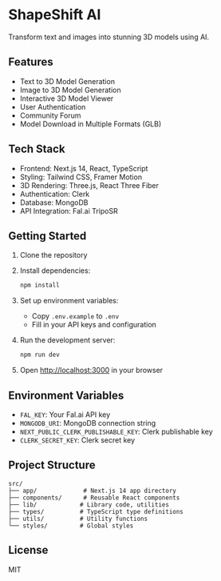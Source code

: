 # ShapeShift AI

Transform text and images into stunning 3D models using AI.

## Features

- Text to 3D Model Generation
- Image to 3D Model Generation
- Interactive 3D Model Viewer
- User Authentication
- Community Forum
- Model Download in Multiple Formats (GLB)

## Tech Stack

- Frontend: Next.js 14, React, TypeScript
- Styling: Tailwind CSS, Framer Motion
- 3D Rendering: Three.js, React Three Fiber
- Authentication: Clerk
- Database: MongoDB
- API Integration: Fal.ai TripoSR

## Getting Started

1. Clone the repository
2. Install dependencies:
   ```bash
   npm install
   ```
3. Set up environment variables:
   - Copy `.env.example` to `.env`
   - Fill in your API keys and configuration

4. Run the development server:
   ```bash
   npm run dev
   ```

5. Open [http://localhost:3000](http://localhost:3000) in your browser

## Environment Variables

- `FAL_KEY`: Your Fal.ai API key
- `MONGODB_URI`: MongoDB connection string
- `NEXT_PUBLIC_CLERK_PUBLISHABLE_KEY`: Clerk publishable key
- `CLERK_SECRET_KEY`: Clerk secret key

## Project Structure

```
src/
├── app/             # Next.js 14 app directory
├── components/      # Reusable React components
├── lib/            # Library code, utilities
├── types/          # TypeScript type definitions
├── utils/          # Utility functions
└── styles/         # Global styles
```

## License

MIT